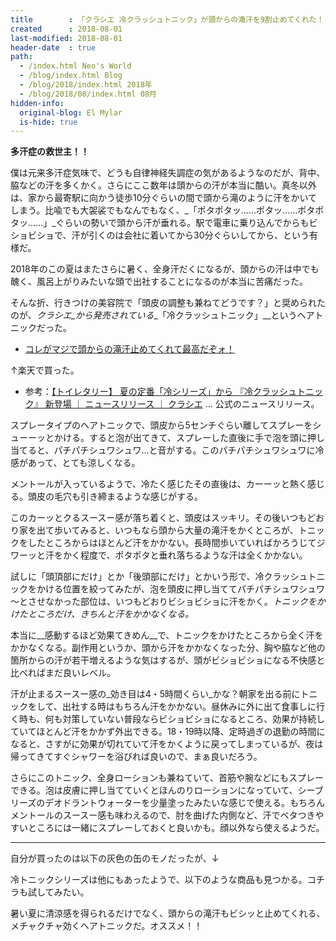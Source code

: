 ```yaml
---
title        : 「クラシエ 冷クラッシュトニック」が頭からの滝汗を9割止めてくれた！
created      : 2018-08-01
last-modified: 2018-08-01
header-date  : true
path:
  - /index.html Neo's World
  - /blog/index.html Blog
  - /blog/2018/index.html 2018年
  - /blog/2018/08/index.html 08月
hidden-info:
  original-blog: El Mylar
  is-hide: true
---
```


__多汗症の救世主！！__

僕は元来多汗症気味で、どうも自律神経失調症の気があるようなのだが、背中、脇などの汗を多くかく。さらにここ数年は頭からの汗が本当に酷い。真冬以外は、家から最寄駅に向かう徒歩10分ぐらいの間で頭から滝のように汗をかいてしまう。比喩でも大袈裟でもなんでもなく、_「ポタポタッ……ポタッ……ポタポタッ……」_ぐらいの勢いで頭から汗が垂れる。駅で電車に乗り込んでからもビショビショで、汗が引くのは会社に着いてから30分ぐらいしてから、という有様だ。

2018年のこの夏はまたさらに暑く、全身汗だくになるが、頭からの汗は中でも醜く、風呂上がりみたいな頭で出社することになるのが本当に苦痛だった。

そんな折、行きつけの美容院で「頭皮の調整も兼ねてどうです？」と奨められたのが、_クラシエ_から発売されている__「冷クラッシュトニック」__というヘアトニックだった。

- [コレがマジで頭からの滝汗止めてくれて最高だぞォ！](https://www.instagram.com/p/Bl8H7O8hm73/)

↑楽天で買った。

- 参考：[【トイレタリー】 夏の定番「冷シリーズ」から 『冷クラッシュトニック』 新登場 ｜ ニュースリリース ｜ クラシエ](http://www.kracie.co.jp/release/10144542_3833.html) … 公式のニュースリリース。

スプレータイプのヘアトニックで、頭皮から5センチぐらい離してスプレーをシューーッとかける。すると泡が出てきて、スプレーした直後に手で泡を頭に押し当てると、パチパチシュワシュワ…と音がする。このパチパチシュワシュワに冷感があって、とても涼しくなる。

メントールが入っているようで、冷たく感じたその直後は、カーーッと熱く感じる。頭皮の毛穴も引き締まるような感じがする。

このカーッとクるスースー感が落ち着くと、頭皮はスッキリ。その後いつもどおり家を出て歩いてみると、いつもなら頭から大量の滝汗をかくところが、トニックをしたところからはほとんど汗をかかない。長時間歩いていればかろうじてジワーッと汗をかく程度で、ポタポタと垂れ落ちるような汗は全くかかない。

試しに「頭頂部にだけ」とか「後頭部にだけ」とかいう形で、冷クラッシュトニックをかける位置を絞ってみたが、泡を頭皮に押し当ててパチパチシュワシュワ～とさせなかった部位は、いつもどおりビショビショに汗をかく。_トニックをかけたところだけ、きちんと汗をかかなくなる。_

本当に__感動するほど効果てきめん__で、トニックをかけたところから全く汗をかかなくなる。副作用というか、頭から汗をかかなくなった分、胸や脇など他の箇所からの汗が若干増えるような気はするが、頭がビショビショになる不快感と比べればまだ良いレベル。

汗が止まるスースー感の_効き目は4・5時間くらい_かな？朝家を出る前にトニックをして、出社する時はもちろん汗をかかない。昼休みに外に出て食事しに行く時も、何も対策していない普段ならビショビショになるところ、効果が持続していてほとんど汗をかかず外出できる。18・19時以降、定時過ぎの退勤の時間になると、さすがに効果が切れていて汗をかくように戻ってしまっているが、夜は帰ってきてすぐシャワーを浴びれば良いので、まぁ良いだろう。

さらにこのトニック、全身ローションも兼ねていて、首筋や腕などにもスプレーできる。泡は皮膚に押し当てていくとほんのりローションになっていて、シーブリーズのデオドラントウォーターを少量塗ったみたいな感じで使える。もちろんメントールのスースー感も味わえるので、肘を曲げた内側など、汗でベタつきやすいところには一緒にスプレーしておくと良いかも。顔以外なら使えるようだ。

---

自分が買ったのは以下の灰色の缶のモノだったが、↓

冷トニックシリーズは他にもあったようで、以下のような商品も見つかる。コチラも試してみたい。

暑い夏に清涼感を得られるだけでなく、頭からの滝汗もビシッと止めてくれる、メチャクチャ効くヘアトニックだ。オススメ！！
